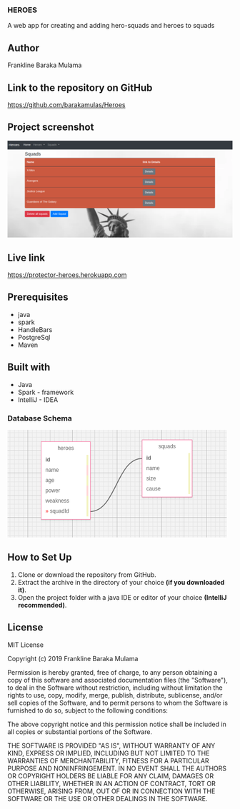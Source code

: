 ### HEROES

A web app for creating and adding hero-squads and heroes to squads

## Author

Frankline Baraka Mulama

## Link to the repository on GitHub

https://github.com/barakamulas/Heroes

## Project screenshot

![](screenshot.png)

## Live link

https://protector-heroes.herokuapp.com


## Prerequisites

* java
* spark
* HandleBars
* PostgreSql
* Maven

## Built with

* Java
* Spark - framework
* IntelliJ - IDEA


### Database Schema

![](screenshotTwo.png)

## How to Set Up

1. Clone or download the repository from GitHub.
2. Extract the archive in the directory of your choice **(if you downloaded it)**.
3. Open the project folder with a java IDE or editor of your choice **(IntelliJ recommended)**.

## License

MIT License

Copyright (c) 2019 Frankline Baraka Mulama

Permission is hereby granted, free of charge, to any person obtaining a copy
of this software and associated documentation files (the "Software"), to deal
in the Software without restriction, including without limitation the rights
to use, copy, modify, merge, publish, distribute, sublicense, and/or sell
copies of the Software, and to permit persons to whom the Software is
furnished to do so, subject to the following conditions:

The above copyright notice and this permission notice shall be included in all
copies or substantial portions of the Software.

THE SOFTWARE IS PROVIDED "AS IS", WITHOUT WARRANTY OF ANY KIND, EXPRESS OR
IMPLIED, INCLUDING BUT NOT LIMITED TO THE WARRANTIES OF MERCHANTABILITY,
FITNESS FOR A PARTICULAR PURPOSE AND NONINFRINGEMENT. IN NO EVENT SHALL THE
AUTHORS OR COPYRIGHT HOLDERS BE LIABLE FOR ANY CLAIM, DAMAGES OR OTHER
LIABILITY, WHETHER IN AN ACTION OF CONTRACT, TORT OR OTHERWISE, ARISING FROM,
OUT OF OR IN CONNECTION WITH THE SOFTWARE OR THE USE OR OTHER DEALINGS IN THE
SOFTWARE.
